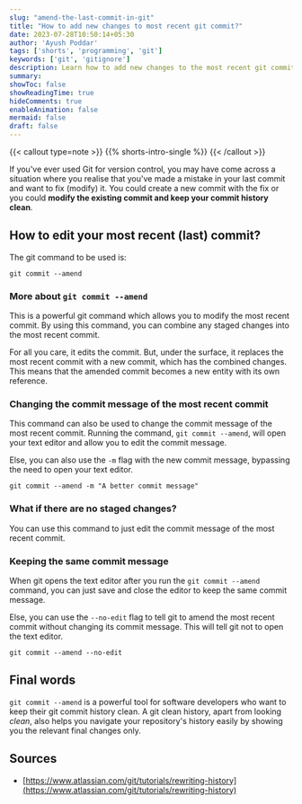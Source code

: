 ```yaml
---
slug: "amend-the-last-commit-in-git"
title: "How to add new changes to most recent git commit?"
date: 2023-07-28T10:50:14+05:30
author: 'Ayush Poddar'
tags: ['shorts', 'programming', 'git']
keywords: ['git', 'gitignore']
description: Learn how to add new changes to the most recent git commit; and edit its commit message
summary:
showToc: false
showReadingTime: true
hideComments: true
enableAnimation: false
mermaid: false
draft: false
---
```


{{< callout type=note >}}
{{% shorts-intro-single %}}
{{< /callout >}}

If you've ever used Git for version control, you may have come across a situation where you realise
that you've made a mistake in your last commit and want to fix (modify) it. You could create a new
commit with the fix or you could **modify the existing commit and keep your commit history clean**.

## How to edit your most recent (last) commit?
The git command to be used is:

```git
git commit --amend
```

### More about `git commit --amend`
This is a powerful git command which allows you to modify the most recent commit. By using this
command, you can combine any staged changes into the most recent commit.

For all you care, it edits the commit. But, under the surface, it replaces the most recent commit
with a new commit, which has the combined changes. This means that the amended commit becomes a new
entity with its own reference.

### Changing the commit message of the most recent commit
This command can also be used to change the commit message of the most recent commit. Running
the command, `git commit --amend`, will open your text editor and allow you to edit the commit
message.

Else, you can also use the `-m` flag with the new commit message, bypassing the need to open your
text editor.

```git
git commit --amend -m "A better commit message"
```

### What if there are no staged changes?
You can use this command to just edit the commit message of the most recent commit.

### Keeping the same commit message
When git opens the text editor after you run the `git commit --amend` command, you can just save and
close the editor to keep the same commit message.

Else, you can use the `--no-edit` flag to tell git to amend the most recent commit without changing its
commit message. This will tell git not to open the text editor. 

```git
git commit --amend --no-edit
```

## Final words
`git commit --amend` is a powerful tool for software developers who want to keep their git commit
history clean. A git clean history, apart from looking _clean_, also helps you navigate your
repository's history easily by showing you the relevant final changes only.

## Sources
- [https://www.atlassian.com/git/tutorials/rewriting-history](https://www.atlassian.com/git/tutorials/rewriting-history)
